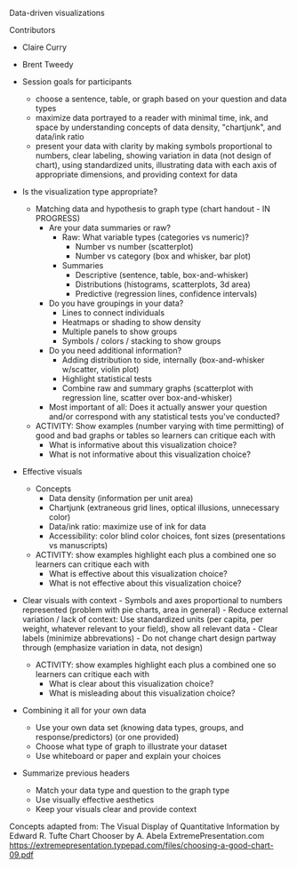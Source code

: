 Data-driven visualizations

Contributors
- Claire Curry
- Brent Tweedy

- Session goals for participants
	- choose a sentence, table, or graph based on your question and data types
	- maximize data portrayed to a reader with minimal time, ink, and space by understanding concepts of data density, "chartjunk", and data/ink ratio
	- present your data with clarity by making symbols proportional to numbers, clear labeling, showing variation in data (not design of chart), using standardized units, illustrating data with each axis of appropriate dimensions, and providing context for data
- Is the visualization type appropriate? 
	- Matching data and hypothesis to graph type (chart handout - IN PROGRESS)
		- Are your data summaries or raw?
			- Raw: What variable types (categories vs numeric)?
				- Number vs number (scatterplot)
				- Number vs category (box and whisker, bar plot)
			- Summaries
				- Descriptive (sentence, table, box-and-whisker)
				- Distributions (histograms, scatterplots, 3d area)
				- Predictive (regression lines, confidence intervals)
		- Do you have groupings in your data?
			- Lines to connect individuals
			- Heatmaps or shading to show density
			- Multiple panels to show groups
			- Symbols / colors / stacking to show groups
		- Do you need additional information?
			- Adding distribution to side, internally (box-and-whisker w/scatter, violin plot)
			- Highlight statistical tests
			- Combine raw and summary graphs (scatterplot with regression line, scatter over box-and-whisker)
		- Most important of all: Does it actually answer your question and/or correspond with any statistical tests you've conducted?
	- ACTIVITY: Show examples (number varying with time permitting) of good and bad graphs or tables so learners can critique each with
		- What is informative about this visualization choice?
		- What is not informative about this visualization choice?
- Effective visuals
	- Concepts
		- Data density (information per unit area)
		- Chartjunk (extraneous grid lines, optical illusions, unnecessary color)
		- Data/ink ratio: maximize use of ink for data
		- Accessibility: color blind color choices, font sizes (presentations vs manuscripts)
	- ACTIVITY: show examples highlight each plus a combined one so learners can critique each with
		- What is effective about this visualization choice?
		- What is not effective about this visualization choice?
- Clear visuals with context
		- Symbols and axes proportional to numbers represented (problem with pie charts, area in general)
		- Reduce external variation / lack of context: Use standardized units (per capita, per weight, whatever relevant to your field), show all relevant data
		- Clear labels (minimize abbrevations)
		- Do not change chart design partway through (emphasize variation in data, not design)
	- ACTIVITY: show examples highlight each plus a combined one so learners can critique each with
		- What is clear about this visualization choice?
		- What is misleading about this visualization choice?
- Combining it all for your own data
	- Use your own data set (knowing data types, groups, and response/predictors) (or one provided)
	- Choose what type of graph to illustrate your dataset
	- Use whiteboard or paper and explain your choices
- Summarize previous headers
	- Match your data type and question to the graph type
	- Use visually effective aesthetics
	- Keep your visuals clear and provide context


Concepts adapted from:
The Visual Display of Quantitative Information by Edward R. Tufte
Chart Chooser by A. Abela ExtremePresentation.com https://extremepresentation.typepad.com/files/choosing-a-good-chart-09.pdf